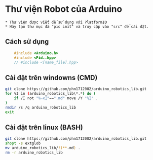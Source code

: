 # Thư viện Robot của Arduino
    * Thư viện được viết để sử dụng với PlatformIO
    * Hãy tạo thư mục đã "pio init" và truy cập vào "src" để cài đặt.

## Cách sử dụng
```c++
    #include <Arduino.h>
    #include <Pid..hpp>
    // #include <[name_file].hpp>
```

## Cài đặt trên windowns (CMD)

```bash
git clone https://github.com/phn1712002/arduino_robotics_lib.git
for %I in (arduino_robotics_lib\*.*) do (
    if /I not "%~xI"==".md" move /Y "%I" .
)
rmdir /s /q arduino_robotics_lib
exit
```

## Cài đặt trên linux (BASH)

```bash
git clone https://github.com/phn1712002/arduino_robotics_lib.git
shopt -s extglob
mv arduino_robotics_lib/!(**.md) .
rm -r arduino_robotics_lib
```
